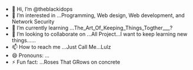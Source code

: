 - 👋 Hi, I’m @theblackidops
- 👀 I’m interested in ...Programming, Web design, Web development, and Network Security
- 🌱 I’m currently learning ...The_Art_Of_Keeping_Things_Togther___?
- 💞️ I’m looking to collaborate on ...All Project...I want to keep learning new things......
- 📫 How to reach me ...Just Call Me...Lulz
- 😄 Pronouns: ...
- ⚡ Fun fact: ...Roses That GRows on  concrete 

<!---
theblackidops/theblackidops is a ✨ special ✨ repository because its `README.md` (this file) appears on your GitHub profile.
You can click the Preview link to take a look at your changes.
--->
